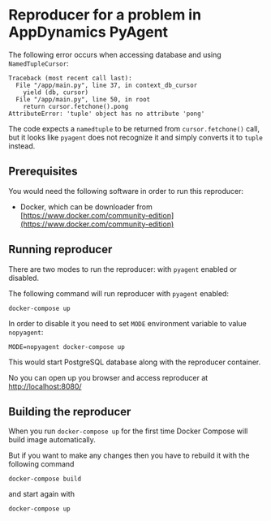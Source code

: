 # Reproducer for a problem in AppDynamics PyAgent

The following error occurs when accessing database and using `NamedTupleCursor`:

```
Traceback (most recent call last):
  File "/app/main.py", line 37, in context_db_cursor
    yield (db, cursor)
  File "/app/main.py", line 50, in root
    return cursor.fetchone().pong
AttributeError: 'tuple' object has no attribute 'pong'
```

The code expects a `namedtuple` to be returned from `cursor.fetchone()` call, but it looks like `pyagent` does not recognize it and simply converts it to `tuple` instead.

## Prerequisites

You would need the following software in order to run this reproducer:

* Docker, which can be downloader from [https://www.docker.com/community-edition](https://www.docker.com/community-edition)


## Running reproducer

There are two modes to run the reproducer: with `pyagent` enabled or disabled.

The following command will run reproducer with `pyagent` enabled:

```
docker-compose up
```

In order to disable it you need to set `MODE` environment variable to value `nopyagent`:

```
MODE=nopyagent docker-compose up
```

This would start PostgreSQL database along with the reproducer container.

No you can open up you browser and access reproducer at [http://localhost:8080/](http://localhost:8080/)

## Building the reproducer

When you run `docker-compose up` for the first time Docker Compose will build image automatically.

But if you want to make any changes then you have to rebuild it with the following command

```
docker-compose build
```

and start again with

```
docker-compose up
```